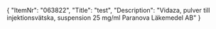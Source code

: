 {
  "ItemNr": "063822",
  "Title": "test",
  "Description": "Vidaza, pulver till injektionsvätska, suspension 25 mg/ml Paranova Läkemedel AB"
}